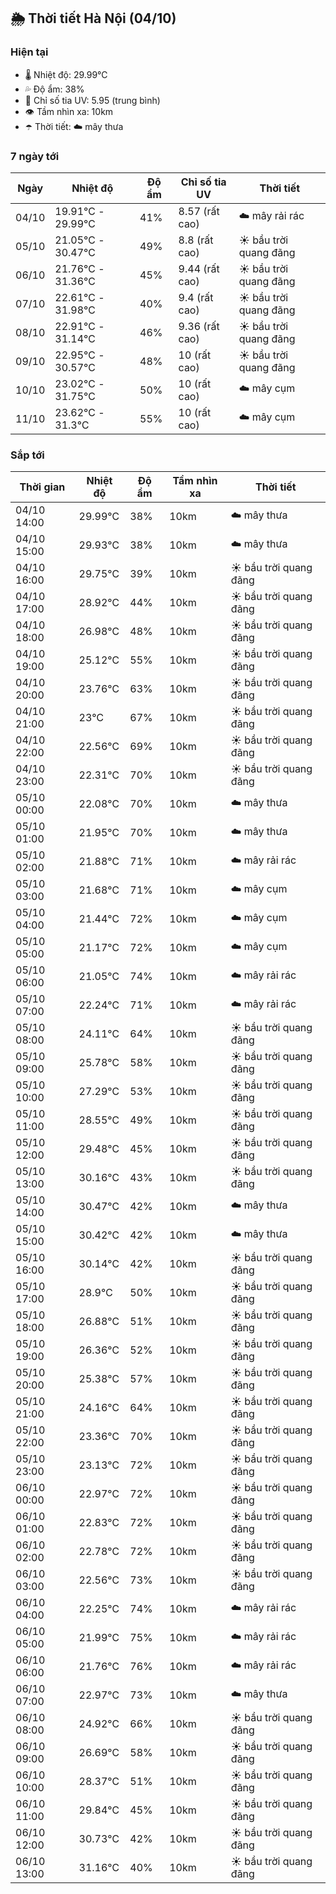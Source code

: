 ## 🌦️ Thời tiết Hà Nội (04/10)

### Hiện tại

- 🌡️ Nhiệt độ: 29.99℃
- 💦 Độ ẩm: 38%
- 🌟 Chỉ số tia UV: 5.95 (trung bình)
- 👁️ Tầm nhìn xa: 10km
- ☂️ Thời tiết: ☁️ mây thưa

### 7 ngày tới

| Ngày | Nhiệt độ | Độ ẩm | Chỉ số tia UV | Thời tiết |
| --- | --- | --- | --- | --- |
| 04/10 | 19.91℃ - 29.99℃ | 41% | 8.57 (rất cao) | ☁️ mây rải rác |
| 05/10 | 21.05℃ - 30.47℃ | 49% | 8.8 (rất cao) | ☀️ bầu trời quang đãng |
| 06/10 | 21.76℃ - 31.36℃ | 45% | 9.44 (rất cao) | ☀️ bầu trời quang đãng |
| 07/10 | 22.61℃ - 31.98℃ | 40% | 9.4 (rất cao) | ☀️ bầu trời quang đãng |
| 08/10 | 22.91℃ - 31.14℃ | 46% | 9.36 (rất cao) | ☀️ bầu trời quang đãng |
| 09/10 | 22.95℃ - 30.57℃ | 48% | 10 (rất cao) | ☀️ bầu trời quang đãng |
| 10/10 | 23.02℃ - 31.75℃ | 50% | 10 (rất cao) | ☁️ mây cụm |
| 11/10 | 23.62℃ - 31.3℃ | 55% | 10 (rất cao) | ☁️ mây cụm |

### Sắp tới

| Thời gian | Nhiệt độ | Độ ẩm | Tầm nhìn xa | Thời tiết |
| --- | --- | --- | --- | --- |
| 04/10 14:00 | 29.99℃ | 38% | 10km | ☁️ mây thưa |
| 04/10 15:00 | 29.93℃ | 38% | 10km | ☁️ mây thưa |
| 04/10 16:00 | 29.75℃ | 39% | 10km | ☀️ bầu trời quang đãng |
| 04/10 17:00 | 28.92℃ | 44% | 10km | ☀️ bầu trời quang đãng |
| 04/10 18:00 | 26.98℃ | 48% | 10km | ☀️ bầu trời quang đãng |
| 04/10 19:00 | 25.12℃ | 55% | 10km | ☀️ bầu trời quang đãng |
| 04/10 20:00 | 23.76℃ | 63% | 10km | ☀️ bầu trời quang đãng |
| 04/10 21:00 | 23℃ | 67% | 10km | ☀️ bầu trời quang đãng |
| 04/10 22:00 | 22.56℃ | 69% | 10km | ☀️ bầu trời quang đãng |
| 04/10 23:00 | 22.31℃ | 70% | 10km | ☀️ bầu trời quang đãng |
| 05/10 00:00 | 22.08℃ | 70% | 10km | ☁️ mây thưa |
| 05/10 01:00 | 21.95℃ | 70% | 10km | ☁️ mây thưa |
| 05/10 02:00 | 21.88℃ | 71% | 10km | ☁️ mây rải rác |
| 05/10 03:00 | 21.68℃ | 71% | 10km | ☁️ mây cụm |
| 05/10 04:00 | 21.44℃ | 72% | 10km | ☁️ mây cụm |
| 05/10 05:00 | 21.17℃ | 72% | 10km | ☁️ mây cụm |
| 05/10 06:00 | 21.05℃ | 74% | 10km | ☁️ mây rải rác |
| 05/10 07:00 | 22.24℃ | 71% | 10km | ☁️ mây rải rác |
| 05/10 08:00 | 24.11℃ | 64% | 10km | ☀️ bầu trời quang đãng |
| 05/10 09:00 | 25.78℃ | 58% | 10km | ☀️ bầu trời quang đãng |
| 05/10 10:00 | 27.29℃ | 53% | 10km | ☀️ bầu trời quang đãng |
| 05/10 11:00 | 28.55℃ | 49% | 10km | ☀️ bầu trời quang đãng |
| 05/10 12:00 | 29.48℃ | 45% | 10km | ☀️ bầu trời quang đãng |
| 05/10 13:00 | 30.16℃ | 43% | 10km | ☀️ bầu trời quang đãng |
| 05/10 14:00 | 30.47℃ | 42% | 10km | ☁️ mây thưa |
| 05/10 15:00 | 30.42℃ | 42% | 10km | ☁️ mây thưa |
| 05/10 16:00 | 30.14℃ | 42% | 10km | ☀️ bầu trời quang đãng |
| 05/10 17:00 | 28.9℃ | 50% | 10km | ☀️ bầu trời quang đãng |
| 05/10 18:00 | 26.88℃ | 51% | 10km | ☀️ bầu trời quang đãng |
| 05/10 19:00 | 26.36℃ | 52% | 10km | ☀️ bầu trời quang đãng |
| 05/10 20:00 | 25.38℃ | 57% | 10km | ☀️ bầu trời quang đãng |
| 05/10 21:00 | 24.16℃ | 64% | 10km | ☀️ bầu trời quang đãng |
| 05/10 22:00 | 23.36℃ | 70% | 10km | ☀️ bầu trời quang đãng |
| 05/10 23:00 | 23.13℃ | 72% | 10km | ☀️ bầu trời quang đãng |
| 06/10 00:00 | 22.97℃ | 72% | 10km | ☀️ bầu trời quang đãng |
| 06/10 01:00 | 22.83℃ | 72% | 10km | ☀️ bầu trời quang đãng |
| 06/10 02:00 | 22.78℃ | 72% | 10km | ☀️ bầu trời quang đãng |
| 06/10 03:00 | 22.56℃ | 73% | 10km | ☀️ bầu trời quang đãng |
| 06/10 04:00 | 22.25℃ | 74% | 10km | ☁️ mây rải rác |
| 06/10 05:00 | 21.99℃ | 75% | 10km | ☁️ mây rải rác |
| 06/10 06:00 | 21.76℃ | 76% | 10km | ☁️ mây rải rác |
| 06/10 07:00 | 22.97℃ | 73% | 10km | ☁️ mây thưa |
| 06/10 08:00 | 24.92℃ | 66% | 10km | ☀️ bầu trời quang đãng |
| 06/10 09:00 | 26.69℃ | 58% | 10km | ☀️ bầu trời quang đãng |
| 06/10 10:00 | 28.37℃ | 51% | 10km | ☀️ bầu trời quang đãng |
| 06/10 11:00 | 29.84℃ | 45% | 10km | ☀️ bầu trời quang đãng |
| 06/10 12:00 | 30.73℃ | 42% | 10km | ☀️ bầu trời quang đãng |
| 06/10 13:00 | 31.16℃ | 40% | 10km | ☀️ bầu trời quang đãng |
